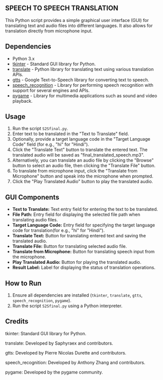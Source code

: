 ## SPEECH TO SPEECH TRANSLATION

This Python script provides a simple graphical user interface (GUI) for translating text and audio files into different languages. It also allows for translation directly from microphone input.

## Dependencies
- Python 3.x
- [tkinter](https://docs.python.org/3/library/tkinter.html) - Standard GUI library for Python.
- [translate](https://pypi.org/project/translate/) - Python library for translating text using various translation APIs.
- [gtts](https://pypi.org/project/gTTS/) - Google Text-to-Speech library for converting text to speech.
- [speech_recognition](https://pypi.org/project/SpeechRecognition/) - Library for performing speech recognition with support for several engines and APIs.
- [pygame](https://pypi.org/project/pygame/) - Library for multimedia applications such as sound and video playback.

## Usage
1. Run the script `S2Sfinal.py`.
2. Enter text to be translated in the "Text to Translate" field.
3. Optionally, provide a target language code in the "Target Language Code" field (for e.g., "hi" for "Hindi").
4. Click the "Translate Text" button to translate the entered text. The translated audio will be saved as "final_translated_speech.mp3".
5. Alternatively, you can translate an audio file by clicking the "Browse" button to select an audio file, then clicking the "Translate File" button.
6. To translate from microphone input, click the "Translate from Microphone" button and speak into the microphone when prompted.
7. Click the "Play Translated Audio" button to play the translated audio.

## GUI Components
- **Text to Translate:** Text entry field for entering the text to be translated.
- **File Path:** Entry field for displaying the selected file path when translating audio files.
- **Target Language Code:** Entry field for specifying the target language code for translation(for e.g., "hi" for "Hindi").
- **Translate Text:** Button for translating entered text and saving the translated audio.
- **Translate File:** Button for translating selected audio file.
- **Translate from Microphone:** Button for translating speech input from the microphone.
- **Play Translated Audio:** Button for playing the translated audio.
- **Result Label:** Label for displaying the status of translation operations.

## How to Run
1. Ensure all dependencies are installed (`tkinter`, `translate`, `gtts`, `speech_recognition`, `pygame`).
2. Run the script `S2Sfinal.py` using a Python interpreter.

## Credits
tkinter: Standard GUI library for Python.

translate: Developed by Saphyraex and contributors.

gtts: Developed by Pierre Nicolas Durette and contributors.

speech_recognition: Developed by Anthony Zhang and contributors.

pygame: Developed by the pygame community.


